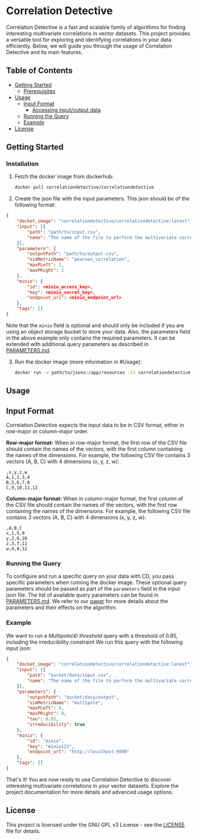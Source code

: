 # Correlation Detective

Correlation Detective is a fast and scalable family of algorithms for finding interesting multivariate correlations in vector datasets. This project provides a versatile tool for exploring and identifying correlations in your data efficiently. Below, we will guide you through the usage of Correlation Detective and its main features.

## Table of Contents

- [Getting Started](#getting-started)
    - [Prerequisites](#prerequisites)
- [Usage](#usage)
    - [Input Format](#input-format)
        - [Accessing input/output data](#accessing-inputoutput-data)
    - [Running the Query](#running-the-query)
    - [Example](#example)
- [License](#license)

## Getting Started

### Installation

1. Fetch the docker image from dockerhub:

    ```bash
    docker pull correlationdetective/correlationdetective
    ```
   
2. Create the json file with the input parameters. This json should be of the following format:
    
```json
{
    "docket_image": "correlationdetective/correlationdetective:latest",
    "input": [{
        "path": "path/to/input.csv",
        "name": "The name of the file to perform the multivariate correlation analysis on."
    }],
    "parameters": {
        "outputPath": "path/to/output.csv",
        "simMetricName": "pearson_correlation",
        "maxPLeft": 2,
        "maxPRight": 2
    },
    "minio": {
        "id": <minio_access_key>,
        "key": <minio_secret_key>,
        "endpoint_url": <minio_endpoint_url>
    },
    "tags": []
}
```

Note that the `minio` field is optional and should only be included if you are using an object storage bucket to store your data.
Also, the parameters field in the above example only contains the required parameters. 
It can be extended with additional query parameters as described in [PARAMETERS.md](PARAMETERS.md).

3. Run the docker image (more information in #Usage):

    ```bash
    docker run -v path/to/jsons:/app/resources -it correlationdetective/correlationdetective resources/input.json resources/output.json
    ```

## Usage

## Input Format
Correlation Detective expects the input data to be in CSV format, either in row-major or column-major order.

**Row-major format:** When in row-major format, the first row of the CSV file should contain the names of the vectors,
with the first column containing the names of the dimensions.
For example, the following CSV file contains 3 vectors (A, B, C) with 4 dimensions (x, y, z, w):
```csv
,x,y,z,w
A,1,2,3,4
B,5,6,7,8
C,9,10,11,12
```

**Column-major format:** When in column-major format, the first column of the CSV file should contain the names of the vectors,
with the first row containing the names of the dimensions.
For example, the following CSV file contains 3 vectors (A, B, C) with 4 dimensions (x, y, z, w):
```csv
,A,B,C
x,1,5,9
y,2,6,10
z,3,7,11
w,4,8,12
```

### Running the Query
To configure and run a specific query on your data with CD, you pass specific parameters when running the docker image.
These optional query parameters should be passed as part of the `parameters` field in the input json file. 
The list of available query parameters can be found in [PARAMETERS.md](PARAMETERS.md).
We refer to our [paper](https://vldb.org/pvldb/vol15/p1266-papapetrou.pdf) for more details about the parameters and their effects on the algorithm.

### Example
We want to run a *Multipole(4)* *threshold* query with a threshold of 0.85, including the irreducibility constraint
We run this query with the following input json:

```json
{
    "docket_image": "correlationdetective/correlationdetective:latest",
    "input": [{
        "path": "bucket/data/input.csv",
        "name": "The name of the file to perform the multivariate correlation analysis on."
    }],
    "parameters": {
        "outputPath": "bucket/data/output",
        "simMetricName": "multipole",
        "maxPLeft": 4,
        "maxPRight": 0,
        "tau": 0.85,
        "irreducibility": true
    },
    "minio": {
        "id": "minio",
        "key": "minio123",
        "endpoint_url": "http://localhost:9000"
    },
    "tags": []
}
```

That's it! You are now ready to use Correlation Detective to discover interesting multivariate correlations in your vector datasets.
Explore the project documentation for more details and advanced usage options.

## License
This project is licensed under the GNU GPL v3 License - see the [LICENSE](LICENSE) file for details.